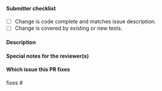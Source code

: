 <!--  Thanks for sending a pull request!  Here are some tips for you:
1. If this is your first PR, read our contributor guidelines https://jenkins-x.io/docs/contributing/
2. Follow these instructions to write commit messages http://karma-runner.github.io/3.0/dev/git-commit-msg.html
3. Follow these instructions to write tests https://jenkins-x.io/docs/contributing/code/#testing
4. You can trigger the tests for your PR with /test bdd
5. If you want *faster* PR reviews, read how: https://git.k8s.io/community/contributors/guide/pull-requests.md#best-practices-for-faster-reviews
6. If the PR is unfinished, see how to mark it: https://git.k8s.io/community/contributors/guide/pull-requests.md#marking-unfinished-pull-requests
-->

#### Submitter checklist

- [ ] Change is code complete and matches issue description.
- [ ] Change is covered by existing or new tests.

#### Description


#### Special notes for the reviewer(s)


#### Which issue this PR fixes

fixes #

<!--
optional, in `fixes #<issue number>(, fixes #<issue_number>, ...)` format, will close that issue when PR gets merged
-->
